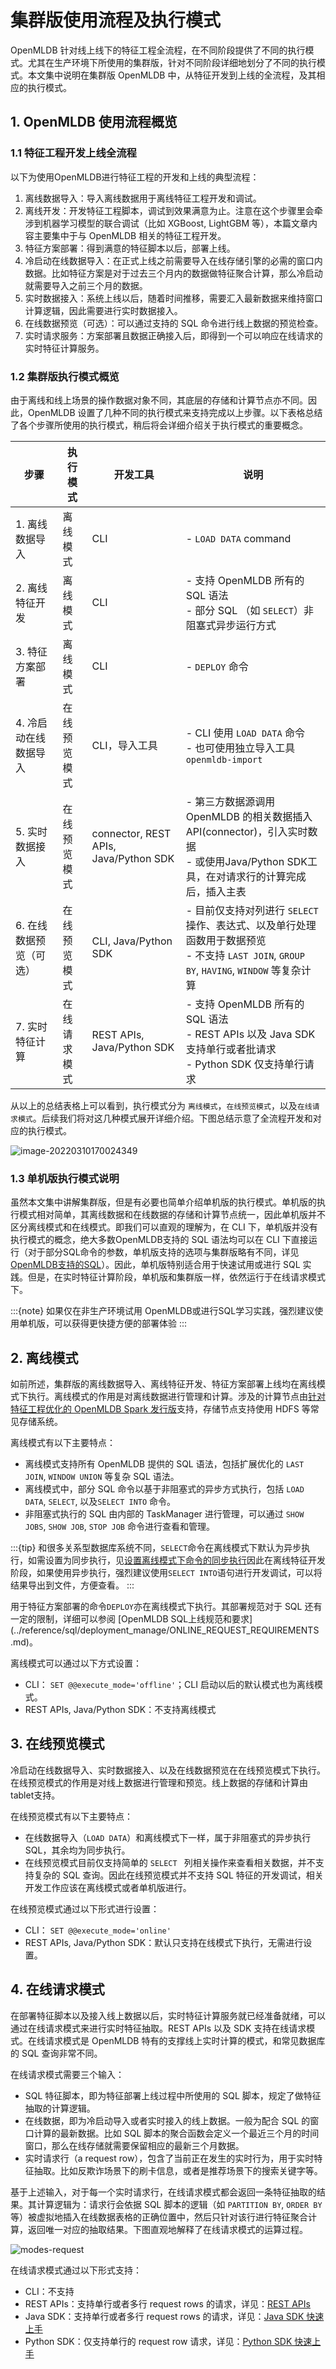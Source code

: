 # 集群版使用流程及执行模式

OpenMLDB 针对线上线下的特征工程全流程，在不同阶段提供了不同的执行模式。尤其在生产环境下所使用的集群版，针对不同阶段详细地划分了不同的执行模式。本文集中说明在集群版 OpenMLDB 中，从特征开发到上线的全流程，及其相应的执行模式。


## 1. OpenMLDB 使用流程概览

### 1.1 特征工程开发上线全流程

以下为使用OpenMLDB进行特征工程的开发和上线的典型流程：

1. 离线数据导入：导入离线数据用于离线特征工程开发和调试。
2. 离线开发：开发特征工程脚本，调试到效果满意为止。注意在这个步骤里会牵涉到机器学习模型的联合调试（比如 XGBoost, LightGBM 等），本篇文章内容主要集中于与 OpenMLDB 相关的特征工程开发。
3. 特征方案部署：得到满意的特征脚本以后，部署上线。
4. 冷启动在线数据导入：在正式上线之前需要导入在线存储引擎的必需的窗口内数据。比如特征方案是对于过去三个月内的数据做特征聚合计算，那么冷启动就需要导入之前三个月的数据。
4. 实时数据接入：系统上线以后，随着时间推移，需要汇入最新数据来维持窗口计算逻辑，因此需要进行实时数据接入。
5. 在线数据预览（可选）：可以通过支持的 SQL 命令进行线上数据的预览检查。
6. 实时请求服务：方案部署且数据正确接入后，即得到一个可以响应在线请求的实时特征计算服务。

### 1.2 集群版执行模式概览

由于离线和线上场景的操作数据对象不同，其底层的存储和计算节点亦不同。因此，OpenMLDB 设置了几种不同的执行模式来支持完成以上步骤。以下表格总结了各个步骤所使用的执行模式，稍后将会详细介绍关于执行模式的重要概念。


| 步骤                    | 执行模式   | 开发工具                                  | 说明                                                                                                            |
| ----------------------- |--------|---------------------------------------|---------------------------------------------------------------------------------------------------------------|
| 1. 离线数据导入         | 离线模式   | CLI                                   | - `LOAD DATA` command<br />                                                                                   |
| 2. 离线特征开发         | 离线模式   | CLI                                   | - 支持 OpenMLDB 所有的 SQL 语法<br />- 部分 SQL （如 `SELECT`）非阻塞式异步运行方式                                                 |
| 3. 特征方案部署         | 离线模式   | CLI                                   | - `DEPLOY` 命令                                                                                                 |
| 4. 冷启动在线数据导入   | 在线预览模式 | CLI，导入工具                              | - CLI 使用 `LOAD DATA` 命令<br />- 也可使用独立导入工具 `openmldb-import`                                                   |
| 5. 实时数据接入         | 在线预览模式 | connector, REST APIs, Java/Python SDK | - 第三方数据源调用 OpenMLDB 的相关数据插入 API(connector)，引入实时数据<br/>- 或使用Java/Python SDK工具，在对请求行的计算完成后，插入主表                 |
| 6. 在线数据预览（可选） | 在线预览模式 | CLI, Java/Python SDK                  | - 目前仅支持对列进行 `SELECT` 操作、表达式、以及单行处理函数用于数据预览<br />- 不支持 `LAST JOIN`, `GROUP BY`, `HAVING`, `WINDOW` 等复杂计算<br /> |
| 7. 实时特征计算         | 在线请求模式 | REST APIs, Java/Python SDK            | - 支持 OpenMLDB 所有的 SQL 语法<br />- REST APIs 以及 Java SDK 支持单行或者批请求<br />- Python SDK 仅支持单行请求                     |

从以上的总结表格上可以看到，执行模式分为 `离线模式`，`在线预览模式`，以及`在线请求模式`。后续我们将对这几种模式展开详细介绍。下图总结示意了全流程开发和对应的执行模式。

![image-20220310170024349](images/modes-flow.png)

### 1.3 单机版执行模式说明

虽然本文集中讲解集群版，但是有必要也简单介绍单机版的执行模式。单机版的执行模式相对简单，其离线数据和在线数据的存储和计算节点统一，因此单机版并不区分离线模式和在线模式。即我们可以直观的理解为，在 CLI 下，单机版并没有执行模式的概念，绝大多数OpenMLDB支持的 SQL 语法均可以在 CLI 下直接运行（对于部分SQL命令的参数，单机版支持的选项与集群版略有不同，详见[OpenMLDB支持的SQL](../reference/sql)）。因此，单机版特别适合用于快速试用或进行 SQL 实践。但是，在实时特征计算阶段，单机版和集群版一样，依然运行于在线请求模式下。

:::{note}
如果仅在非生产环境试用 OpenMLDB或进行SQL学习实践，强烈建议使用单机版，可以获得更快捷方便的部署体验
:::

## 2. 离线模式

如前所述，集群版的离线数据导入、离线特征开发、特征方案部署上线均在离线模式下执行。离线模式的作用是对离线数据进行管理和计算。涉及的计算节点由[针对特征工程优化的 OpenMLDB Spark 发行版](./openmldbspark_distribution.md)支持，存储节点支持使用 HDFS 等常见存储系统。

离线模式有以下主要特点：

- 离线模式支持所有 OpenMLDB 提供的 SQL 语法，包括扩展优化的 `LAST JOIN`, `WINDOW UNION` 等复杂 SQL 语法。
- 离线模式中，部分 SQL 命令以基于非阻塞式的异步方式执行，包括 `LOAD DATA`, `SELECT`, 以及`SELECT INTO` 命令。
- 非阻塞式执行的 SQL 由内部的 TaskManager 进行管理，可以通过 `SHOW JOBS`, `SHOW JOB`, `STOP JOB` 命令进行查看和管理。

:::{tip}
和很多关系型数据库系统不同，`SELECT`命令在离线模式下默认为异步执行，如需设置为同步执行，见[设置离线模式下命令的同步执行](../reference/sql/ddl/SET_STATEMENT.md#id4)因此在离线特征开发阶段，如果使用异步执行，强烈建议使用`SELECT INTO`语句进行开发调试，可以将结果导出到文件，方便查看。
:::

用于特征方案部署的命令`DEPLOY`亦在离线模式下执行。其部署规范对于 SQL 还有一定的限制，详细可以参阅 [OpenMLDB SQL上线规范和要求](../reference/sql/deployment_manage/ONLINE_REQUEST_REQUIREMENTS .md)。

离线模式可以通过以下方式设置：

- CLI： `SET @@execute_mode='offline'`；CLI 启动以后的默认模式也为离线模式。
- REST APIs, Java/Python SDK：不支持离线模式

## 3. 在线预览模式

冷启动在线数据导入、实时数据接入、以及在线数据预览在在线预览模式下执行。在线预览模式的作用是对线上数据进行管理和预览。线上数据的存储和计算由 tablet支持。

在线预览模式有以下主要特点：

- 在线数据导入（`LOAD DATA`）和离线模式下一样，属于非阻塞式的异步执行 SQL，其余均为同步执行。
- 在线预览模式目前仅支持简单的 `SELECT ` 列相关操作来查看相关数据，并不支持复杂的 SQL 查询。因此在线预览模式并不支持 SQL 特征的开发调试，相关开发工作应该在离线模式或者单机版进行。

在线预览模式通过以下形式进行设置：

- CLI： `SET @@execute_mode='online'`
- REST APIs, Java/Python SDK：默认只支持在线模式下执行，无需进行设置。

## 4. 在线请求模式

在部署特征脚本以及接入线上数据以后，实时特征计算服务就已经准备就绪，可以通过在线请求模式来进行实时特征抽取。REST APIs 以及 SDK 支持在线请求模式。在线请求模式是 OpenMLDB 特有的支撑线上实时计算的模式，和常见数据库的 SQL 查询非常不同。

在线请求模式需要三个输入：

- SQL 特征脚本，即为特征部署上线过程中所使用的 SQL 脚本，规定了做特征抽取的计算逻辑。
- 在线数据，即为冷启动导入或者实时接入的线上数据。一般为配合 SQL 的窗口计算的最新数据。比如 SQL 脚本的聚合函数会定义一个最近三个月的时间窗口，那么在线存储就需要保留相应的最新三个月数据。
- 实时请求行（a request row），包含了当前正在发生的实时行为，用于实时特征抽取。比如反欺诈场景下的刷卡信息，或者是推荐场景下的搜索关键字等。


基于上述输入，对于每一个实时请求行，在线请求模式都会返回一条特征抽取的结果。其计算逻辑为：请求行会依据 SQL 脚本的逻辑（如 `PARTITION BY`, `ORDER BY` 等）被虚拟地插入在线数据表格的正确位置中，然后只针对该行进行特征聚合计算，返回唯一对应的抽取结果。下图直观地解释了在线请求模式的运算过程。

![modes-request](images/modes-request.png)

在线请求模式通过以下形式支持：

- CLI：不支持
- REST APIs：支持单行或者多行 request rows 的请求，详见：[REST APIs](../quickstart/rest_api.md)
- Java SDK：支持单行或者多行 request rows 的请求，详见：[Java SDK 快速上手](../quickstart/java_sdk.md)
- Python SDK：仅支持单行的 request row 请求，详见：[Python SDK 快速上手](../quickstart/python_sdk.md)
